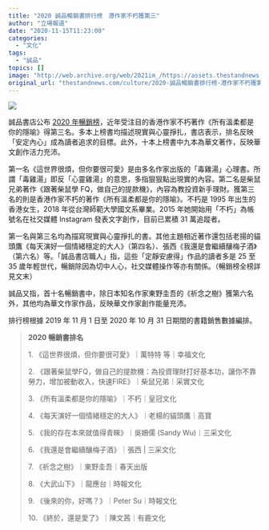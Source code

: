 ```yaml
---
title: "2020 誠品暢銷書排行榜　港作家不朽獲第三"
author: "立場報道"
date: "2020-11-15T11:23:00"
categories:
  - "文化"
tags:
  - "誠品"
topics: []
image: "http://web.archive.org/web/2021im_/https://assets.thestandnews.com/media/photos/Untitled-1-03_G1DgJ_UQkVFfT.png"
original_url: "thestandnews.com/culture/2020-誠品暢銷書排行榜-港作家不朽獲第三"
---
```

![](http://web.archive.org/web/2021im_/https://assets.thestandnews.com/media/photos/Untitled-1-03_G1DgJ_UQkVFfT.png)

誠品書店公布 [2020 年暢銷榜](http://web.archive.org/web/20211229132312/http://www.eslite.com/nexhibition.aspx?id=1023615)，近年受注目的香港作家不朽著作《所有溫柔都是你的隱喻》得第三名。多本上榜書均描述現實與心靈掙扎，書店表示，排名反映「安定內心」成為讀者追求的目標。此外，十本上榜書中九本為華文著作，反映華文創作活力充沛。

第一名《這世界很煩，但你要很可愛》是由多名作家出版的「毒雞湯」心理書。所謂「毒雞湯」即反「心靈雞湯」的意思，多指狠狠點出現實的內容。第二名是柴鼠兄弟著作《跟著柴鼠學 FQ，做自己的提款機》，內容為教投資新手理財。獲第三名的則是香港作家不朽的著作《所有溫柔都是你的隱喻》。不朽是 1995 年出生的香港女生，2018 年從台灣師範大學國文系畢業。2015 年她開始用「不朽」為帳號名在社交媒體 Instagram 發表文字創作，目前已累積 31 萬追蹤者。

第一名與第三名均為描寫現實與心靈掙扎的書。其他主題相近著作還包括老揚的貓頭鷹《每天演好一個情緒穩定的大人》（第四名）、張西《我還是會繼續釀梅子酒》（第六名）等。「誠品書店職人」指，這些「定靜安慮得」作品的讀者多是 25 至 35 歲年輕世代，暢銷除因為切中人心，社交媒體操作等亦有關係。（暢銷榜全榜詳見文末）

誠品又指，首十名暢銷書中，除日本知名作家東野圭吾的《祈念之樹》獲第六名外，其他均為華文作家作品，反映華文作家創作能量充沛。

排行榜根據 2019 年 11 月 1 日至 2020 年 10 月 31 日期間的書籍銷售數據編排。

> **2020 暢銷書排名**
> 
> 1\. 《這世界很煩，但你要很可愛》｜萬特特 等｜幸福文化
> 
> 2\. 《跟著柴鼠學FQ，做自己的提款機：為投資理財打好基本功，讓你不靠勞力，增加被動收入，快速FIRE》｜柴鼠兄弟｜采實文化
> 
> 3\. 《所有溫柔都是你的隱喻》｜不朽｜皇冠文化
> 
> 4\. 《每天演好一個情緒穩定的大人》｜老楊的貓頭鷹｜高寶
> 
> 5\. 《我的存在本來就值得青睞》｜吳姍儒 (Sandy Wu)｜三采文化
> 
> 6\. 《我還是會繼續釀梅子酒》｜張西 | 三采文化
> 
> 7\. 《祈念之樹》｜東野圭吾｜春天出版
> 
> 8\. 《大武山下》｜龍應台｜時報文化
> 
> 9\. 《後來的你，好嗎？》｜Peter Su｜時報文化
> 
> 10\. 《終於，還是愛了》｜陳文茜｜有鹿文化